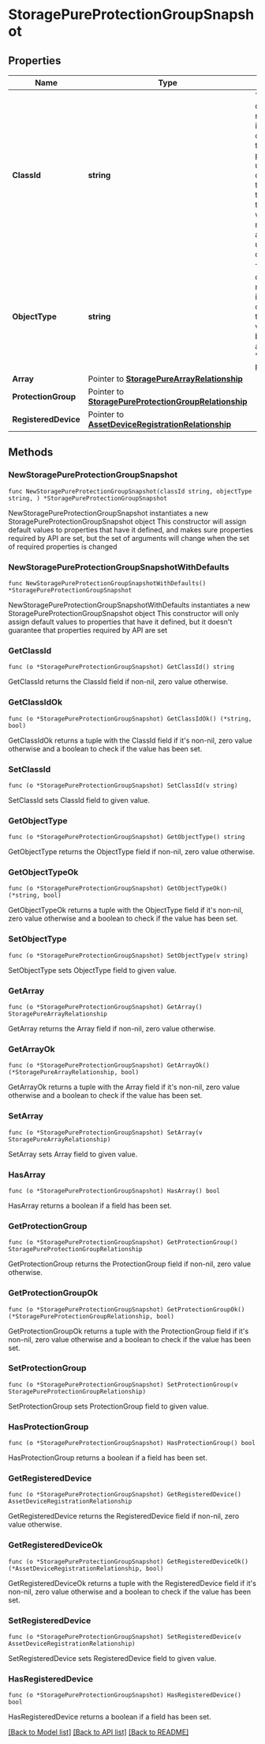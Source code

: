 # StoragePureProtectionGroupSnapshot

## Properties

Name | Type | Description | Notes
------------ | ------------- | ------------- | -------------
**ClassId** | **string** | The fully-qualified name of the instantiated, concrete type. This property is used as a discriminator to identify the type of the payload when marshaling and unmarshaling data. | [default to "storage.PureProtectionGroupSnapshot"]
**ObjectType** | **string** | The fully-qualified name of the instantiated, concrete type. The value should be the same as the &#39;ClassId&#39; property. | [default to "storage.PureProtectionGroupSnapshot"]
**Array** | Pointer to [**StoragePureArrayRelationship**](storage.PureArray.Relationship.md) |  | [optional] 
**ProtectionGroup** | Pointer to [**StoragePureProtectionGroupRelationship**](storage.PureProtectionGroup.Relationship.md) |  | [optional] 
**RegisteredDevice** | Pointer to [**AssetDeviceRegistrationRelationship**](asset.DeviceRegistration.Relationship.md) |  | [optional] 

## Methods

### NewStoragePureProtectionGroupSnapshot

`func NewStoragePureProtectionGroupSnapshot(classId string, objectType string, ) *StoragePureProtectionGroupSnapshot`

NewStoragePureProtectionGroupSnapshot instantiates a new StoragePureProtectionGroupSnapshot object
This constructor will assign default values to properties that have it defined,
and makes sure properties required by API are set, but the set of arguments
will change when the set of required properties is changed

### NewStoragePureProtectionGroupSnapshotWithDefaults

`func NewStoragePureProtectionGroupSnapshotWithDefaults() *StoragePureProtectionGroupSnapshot`

NewStoragePureProtectionGroupSnapshotWithDefaults instantiates a new StoragePureProtectionGroupSnapshot object
This constructor will only assign default values to properties that have it defined,
but it doesn't guarantee that properties required by API are set

### GetClassId

`func (o *StoragePureProtectionGroupSnapshot) GetClassId() string`

GetClassId returns the ClassId field if non-nil, zero value otherwise.

### GetClassIdOk

`func (o *StoragePureProtectionGroupSnapshot) GetClassIdOk() (*string, bool)`

GetClassIdOk returns a tuple with the ClassId field if it's non-nil, zero value otherwise
and a boolean to check if the value has been set.

### SetClassId

`func (o *StoragePureProtectionGroupSnapshot) SetClassId(v string)`

SetClassId sets ClassId field to given value.


### GetObjectType

`func (o *StoragePureProtectionGroupSnapshot) GetObjectType() string`

GetObjectType returns the ObjectType field if non-nil, zero value otherwise.

### GetObjectTypeOk

`func (o *StoragePureProtectionGroupSnapshot) GetObjectTypeOk() (*string, bool)`

GetObjectTypeOk returns a tuple with the ObjectType field if it's non-nil, zero value otherwise
and a boolean to check if the value has been set.

### SetObjectType

`func (o *StoragePureProtectionGroupSnapshot) SetObjectType(v string)`

SetObjectType sets ObjectType field to given value.


### GetArray

`func (o *StoragePureProtectionGroupSnapshot) GetArray() StoragePureArrayRelationship`

GetArray returns the Array field if non-nil, zero value otherwise.

### GetArrayOk

`func (o *StoragePureProtectionGroupSnapshot) GetArrayOk() (*StoragePureArrayRelationship, bool)`

GetArrayOk returns a tuple with the Array field if it's non-nil, zero value otherwise
and a boolean to check if the value has been set.

### SetArray

`func (o *StoragePureProtectionGroupSnapshot) SetArray(v StoragePureArrayRelationship)`

SetArray sets Array field to given value.

### HasArray

`func (o *StoragePureProtectionGroupSnapshot) HasArray() bool`

HasArray returns a boolean if a field has been set.

### GetProtectionGroup

`func (o *StoragePureProtectionGroupSnapshot) GetProtectionGroup() StoragePureProtectionGroupRelationship`

GetProtectionGroup returns the ProtectionGroup field if non-nil, zero value otherwise.

### GetProtectionGroupOk

`func (o *StoragePureProtectionGroupSnapshot) GetProtectionGroupOk() (*StoragePureProtectionGroupRelationship, bool)`

GetProtectionGroupOk returns a tuple with the ProtectionGroup field if it's non-nil, zero value otherwise
and a boolean to check if the value has been set.

### SetProtectionGroup

`func (o *StoragePureProtectionGroupSnapshot) SetProtectionGroup(v StoragePureProtectionGroupRelationship)`

SetProtectionGroup sets ProtectionGroup field to given value.

### HasProtectionGroup

`func (o *StoragePureProtectionGroupSnapshot) HasProtectionGroup() bool`

HasProtectionGroup returns a boolean if a field has been set.

### GetRegisteredDevice

`func (o *StoragePureProtectionGroupSnapshot) GetRegisteredDevice() AssetDeviceRegistrationRelationship`

GetRegisteredDevice returns the RegisteredDevice field if non-nil, zero value otherwise.

### GetRegisteredDeviceOk

`func (o *StoragePureProtectionGroupSnapshot) GetRegisteredDeviceOk() (*AssetDeviceRegistrationRelationship, bool)`

GetRegisteredDeviceOk returns a tuple with the RegisteredDevice field if it's non-nil, zero value otherwise
and a boolean to check if the value has been set.

### SetRegisteredDevice

`func (o *StoragePureProtectionGroupSnapshot) SetRegisteredDevice(v AssetDeviceRegistrationRelationship)`

SetRegisteredDevice sets RegisteredDevice field to given value.

### HasRegisteredDevice

`func (o *StoragePureProtectionGroupSnapshot) HasRegisteredDevice() bool`

HasRegisteredDevice returns a boolean if a field has been set.


[[Back to Model list]](../README.md#documentation-for-models) [[Back to API list]](../README.md#documentation-for-api-endpoints) [[Back to README]](../README.md)


